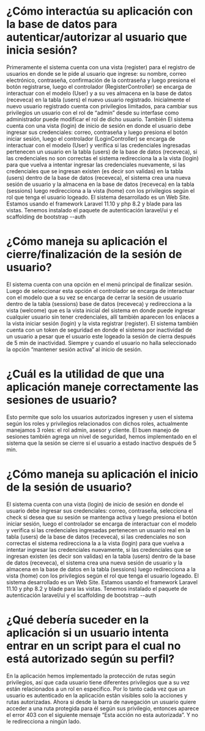 # ¿Cómo interactúa su aplicación con la base de datos para autenticar/autorizar al usuario que inicia sesión?

Primeramente el sistema cuenta con una vista (register) para el registro de usuarios en donde se le pide al usuario que ingrese: su nombre, correo electrónico, contraseña, confirmación de la contraseña y luego presiona el botón registrarse,  luego el controlador (RegisterController) se encarga de interactuar con el modelo (User) y a su ves almacena en la base de datos (receveca) en la tabla (users) el nuevo usuario registrado. Inicialmente el nuevo usuario registrado cuenta con privilegios limitados, para cambiar sus privilegios un usuario con el rol de “admin” desde su interfase como administrador puede modificar el rol de dicho usuario.
También
El sistema cuenta con una vista (login) de inicio de sesión en donde el usuario debe ingresar sus credenciales: correo, contraseña y luego presiona el botón iniciar sesión, luego el controlador (LoginController) se encarga de interactuar con el modelo (User) y verifica si las credenciales ingresadas pertenecen un usuario en la tabla (users) de la base de datos (receveca), si las credenciales no son correctas el sistema redirecciona la a la vista (login) para que vuelva a intentar ingresar las credenciales nuevamente, si las credenciales que se ingresan existen (es decir son validas) en la tabla (users) dentro de la base de datos (receveca), el sistema crea una nueva sesión de usuario y la almacena en la base de datos (receveca) en la tabla (sessions) luego redirecciona a la vista (home) con los privilegios según el rol que tenga el usuario logeado. 
El sistema desarrollado es un Web Site. Estamos usando el framework Laravel 11.10 y php 8.2 y blade para las vistas. Tenemos instalado el paquete de autenticación laravel/ui y el scaffolding  de bootstrap --auth

# ¿Cómo maneja su aplicación el cierre/finalización de la sesión de usuario?

El sistema cuenta con una opción en el menú principal de finalizar sesión. Luego de seleccionar esta opción el controlador se encarga de interactuar con el modelo que a su vez se encarga de cerrar la sesión de usuario dentro de la tabla (sessions) base de datos (receveca) y redirecciona a la vista (welcome) que es la vista inicial del sistema en donde puede ingresar cualquier usuario sin tener credenciales, allí también aparecen los enlaces a la vista iniciar sesión (login) y la vista registrar (register). 
El sistema también cuenta con un token de seguridad en donde el sistema por inactividad de un usuario a pesar que el usuario este logeado la sesión de cierra después de 5 min de inactividad. Siempre y cuando el usuario no halla seleccionado la opción “mantener sesión activa” al inicio de sesión.

# ¿Cuál es la utilidad de que una aplicación maneje correctamente las sesiones de usuario?

Esto permite que solo los usuarios autorizados ingresen y usen el sistema según los roles y privilegios relacionados con dichos roles, actualmente manejamos 3 roles: el rol admin, asesor y cliente. El buen manejo de sesiones también agrega un nivel de seguridad, hemos implementado en el sistema que la sesión se cierre si el usuario a estado inactivo después de 5 min.

# ¿Cómo maneja su aplicación el inicio de la sesión de usuario?

El sistema cuenta con una vista (login) de inicio de sesión en donde el usuario debe ingresar sus credenciales: correo, contraseña, selecciona el check si desea que su sesión se mantenga activa y luego presiona el botón iniciar sesión, luego el controlador se encarga de interactuar con el modelo y verifica si las credenciales ingresadas pertenecen un usuario real en la tabla (users) de la base de datos (receveca), si las credenciales no son correctas el sistema redirecciona la a la vista (login) para que vuelva a intentar ingresar las credenciales nuevamente, si las credenciales que se ingresan existen (es decir son validas) en la tabla (users) dentro de la base de datos (receveca), el sistema crea una nueva sesión de usuario y la almacena en la base de datos en la tabla (sessions) luego redirecciona a la vista (home) con los privilegios según el rol que tenga el usuario logeado. 
El sistema desarrollado es un Web Site. Estamos usando el framework Laravel 11.10 y php 8.2 y blade para las vistas. Tenemos instalado el paquete de autenticación laravel/ui y el scaffolding  de bootstrap --auth

# ¿Qué debería suceder en la aplicación si un usuario intenta entrar en un script para el cual no está autorizado según su perfil?

En la aplicación hemos implementado la protección de rutas según privilegios, así que cada usuario tiene diferentes privilegios que a su vez están relacionados a un rol en especifico. Por lo tanto cada vez que un usuario es autenticado en la aplicación están visibles solo la acciones y rutas autorizadas. Ahora  si desde la barra de navegación un usuario quiere acceder a una ruta protegida para él según sus privilegio, entonces aparece el error 403 con el siguiente mensaje “Esta acción no esta autorizada”. Y no le redirecciona a ningún lado.
